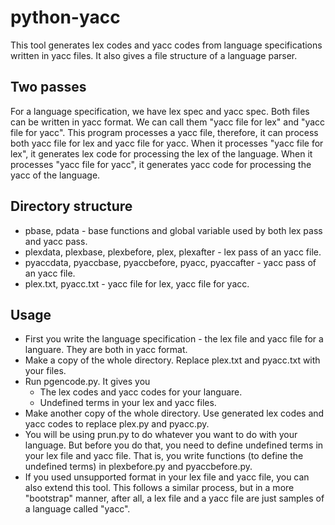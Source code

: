 # python-yacc
This tool generates lex codes and yacc codes from language specifications written in yacc files. It also gives a file structure of a language parser.

## Two passes
For a language specification, we have lex spec and yacc spec. Both files can be written in yacc format. We can call them "yacc file for lex" and "yacc file for yacc". This program processes a yacc file, therefore, it can process both yacc file for lex and yacc file for yacc. When it processes "yacc file for lex", it generates lex code for processing
the lex of the language. When it processes "yacc file for yacc", it generates yacc code for processing the yacc of the language.

## Directory structure
* pbase, pdata - base functions and global variable used by both lex pass and yacc pass.
* plexdata, plexbase, plexbefore, plex, plexafter - lex pass of an yacc file.
* pyaccdata, pyaccbase, pyaccbefore, pyacc, pyaccafter - yacc pass of an yacc file.
* plex.txt, pyacc.txt - yacc file for lex, yacc file for yacc.

## Usage
* First you write the language specification - the lex file and yacc file for a languare. They are both in yacc format.
* Make a copy of the whole directory. Replace plex.txt and pyacc.txt with your files.
* Run pgencode.py. It gives you
    - The lex codes and yacc codes for your languare.
    - Undefined terms in your lex and yacc files.
* Make another copy of the whole directory. Use generated lex codes and yacc codes to replace plex.py and pyacc.py.
* You will be using prun.py to do whatever you want to do with your language. But before you do that, you need to define undefined terms in your lex file and yacc file. That is, you write functions (to define the undefined terms) in plexbefore.py and pyaccbefore.py.
* If you used unsupported format in your lex file and yacc file, you can also extend this tool. This follows a similar process, but in a more "bootstrap" manner, after all, a lex file and a yacc file are just samples of a language called "yacc".
